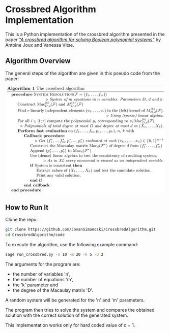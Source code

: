 # Crossbred Algorithm Implementation

This is a Python implementation of the crossbred algorithm presented in the paper [_"A crossbred algorithm for solving Boolean polynomial systems"_](https://ia.cr/2017/372) by Antoine Joux and Vanessa Vitse.

## Algorithm Overview

The general steps of the algorithm are given in this pseudo code from the paper:

![Algorithm Pseudo Code](https://github.com/JovanSimonoski/CrossbredAlgorithm/blob/master/pseudo_code.png?raw=true)

## How to Run It
Clone the repo:
```bash
git clone https://github.com/JovanSimonoski/CrossbredAlgorithm.git
cd CrossbredAlgorithm/code
```
To execute the algorithm, use the following example command:
```bash
sage run_crossbred.py -n 10 -m 20 -k 5 -D 2
```
The arguments for the program are: 
  - the number of variables 'n', 
  - the number of equations 'm',
  - the 'k' parameter and
  - the degree of the Macaulay matrix 'D'. 

A random system will be generated for the 'n' and 'm' parameters. 

The program then tries to solve the system and compares the obtained solution with the correct solution of the generated system.

This implementation works only for hard coded value of d = 1.

